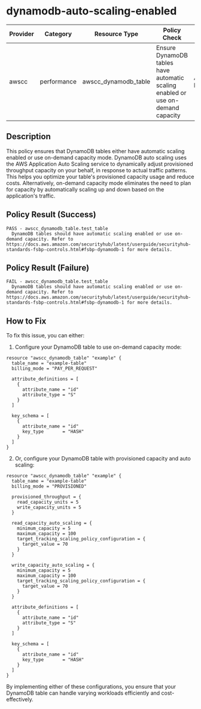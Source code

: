 # dynamodb-auto-scaling-enabled

| Provider | Category | Resource Type | Policy Check | Policy Source |
|----------|----------|--------------|--------------|---------------|
| awscc | performance | awscc_dynamodb_table | Ensure DynamoDB tables have automatic scaling enabled or use on-demand capacity | AWS FSBP DynamoDB.1 |

## Description

This policy ensures that DynamoDB tables either have automatic scaling enabled or use on-demand capacity mode. DynamoDB auto scaling uses the AWS Application Auto Scaling service to dynamically adjust provisioned throughput capacity on your behalf, in response to actual traffic patterns. This helps you optimize your table's provisioned capacity usage and reduce costs. Alternatively, on-demand capacity mode eliminates the need to plan for capacity by automatically scaling up and down based on the application's traffic.

## Policy Result (Success)

```
PASS - awscc_dynamodb_table.test_table
  DynamoDB tables should have automatic scaling enabled or use on-demand capacity. Refer to https://docs.aws.amazon.com/securityhub/latest/userguide/securityhub-standards-fsbp-controls.html#fsbp-dynamodb-1 for more details.
```

## Policy Result (Failure)

```
FAIL - awscc_dynamodb_table.test_table
  DynamoDB tables should have automatic scaling enabled or use on-demand capacity. Refer to https://docs.aws.amazon.com/securityhub/latest/userguide/securityhub-standards-fsbp-controls.html#fsbp-dynamodb-1 for more details.
```

## How to Fix

To fix this issue, you can either:

1. Configure your DynamoDB table to use on-demand capacity mode:

```hcl
resource "awscc_dynamodb_table" "example" {
  table_name = "example-table"
  billing_mode = "PAY_PER_REQUEST"
  
  attribute_definitions = [
    {
      attribute_name = "id"
      attribute_type = "S"
    }
  ]
  
  key_schema = [
    {
      attribute_name = "id"
      key_type       = "HASH"
    }
  ]
}
```

2. Or, configure your DynamoDB table with provisioned capacity and auto scaling:

```hcl
resource "awscc_dynamodb_table" "example" {
  table_name = "example-table"
  billing_mode = "PROVISIONED"
  
  provisioned_throughput = {
    read_capacity_units = 5
    write_capacity_units = 5
  }
  
  read_capacity_auto_scaling = {
    minimum_capacity = 5
    maximum_capacity = 100
    target_tracking_scaling_policy_configuration = {
      target_value = 70
    }
  }
  
  write_capacity_auto_scaling = {
    minimum_capacity = 5
    maximum_capacity = 100
    target_tracking_scaling_policy_configuration = {
      target_value = 70
    }
  }
  
  attribute_definitions = [
    {
      attribute_name = "id"
      attribute_type = "S"
    }
  ]
  
  key_schema = [
    {
      attribute_name = "id"
      key_type       = "HASH"
    }
  ]
}
```

By implementing either of these configurations, you ensure that your DynamoDB table can handle varying workloads efficiently and cost-effectively.
